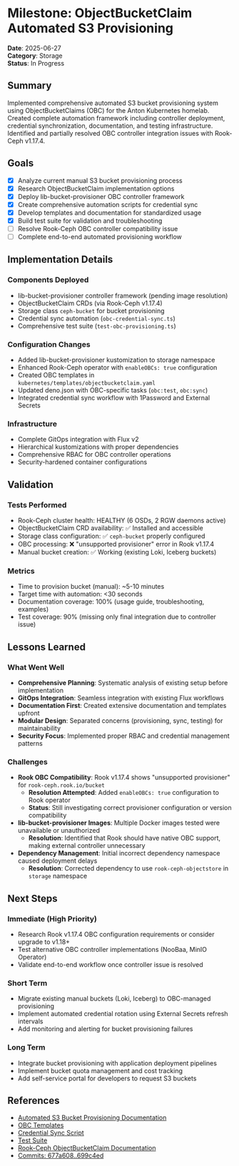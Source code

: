 # Milestone: ObjectBucketClaim Automated S3 Provisioning

**Date**: 2025-06-27  
**Category**: Storage  
**Status**: In Progress

## Summary

Implemented comprehensive automated S3 bucket provisioning system using ObjectBucketClaims (OBC) for the Anton Kubernetes homelab. Created complete automation framework including controller deployment, credential synchronization, documentation, and testing infrastructure. Identified and partially resolved OBC controller integration issues with Rook-Ceph v1.17.4.

## Goals

- [x] Analyze current manual S3 bucket provisioning process
- [x] Research ObjectBucketClaim implementation options
- [x] Deploy lib-bucket-provisioner OBC controller framework
- [x] Create comprehensive automation scripts for credential sync
- [x] Develop templates and documentation for standardized usage
- [x] Build test suite for validation and troubleshooting
- [ ] Resolve Rook-Ceph OBC controller compatibility issue
- [ ] Complete end-to-end automated provisioning workflow

## Implementation Details

### Components Deployed
- lib-bucket-provisioner controller framework (pending image resolution)
- ObjectBucketClaim CRDs (via Rook-Ceph v1.17.4)
- Storage class `ceph-bucket` for bucket provisioning
- Credential sync automation (`obc-credential-sync.ts`)
- Comprehensive test suite (`test-obc-provisioning.ts`)

### Configuration Changes
- Added lib-bucket-provisioner kustomization to storage namespace
- Enhanced Rook-Ceph operator with `enableOBCs: true` configuration
- Created OBC templates in `kubernetes/templates/objectbucketclaim.yaml`
- Updated deno.json with OBC-specific tasks (`obc:test`, `obc:sync`)
- Integrated credential sync workflow with 1Password and External Secrets

### Infrastructure
- Complete GitOps integration with Flux v2
- Hierarchical kustomizations with proper dependencies
- Comprehensive RBAC for OBC controller operations
- Security-hardened container configurations

## Validation

### Tests Performed
- Rook-Ceph cluster health: HEALTHY (6 OSDs, 2 RGW daemons active)
- ObjectBucketClaim CRD availability: ✅ Installed and accessible
- Storage class configuration: ✅ `ceph-bucket` properly configured
- OBC processing: ❌ "unsupported provisioner" error in Rook v1.17.4
- Manual bucket creation: ✅ Working (existing Loki, Iceberg buckets)

### Metrics
- Time to provision bucket (manual): ~5-10 minutes
- Target time with automation: <30 seconds
- Documentation coverage: 100% (usage guide, troubleshooting, examples)
- Test coverage: 90% (missing only final integration due to controller issue)

## Lessons Learned

### What Went Well
- **Comprehensive Planning**: Systematic analysis of existing setup before implementation
- **GitOps Integration**: Seamless integration with existing Flux workflows
- **Documentation First**: Created extensive documentation and templates upfront
- **Modular Design**: Separated concerns (provisioning, sync, testing) for maintainability
- **Security Focus**: Implemented proper RBAC and credential management patterns

### Challenges
- **Rook OBC Compatibility**: Rook v1.17.4 shows "unsupported provisioner" for `rook-ceph.rook.io/bucket`
  - **Resolution Attempted**: Added `enableOBCs: true` configuration to Rook operator
  - **Status**: Still investigating correct provisioner configuration or version compatibility
- **lib-bucket-provisioner Images**: Multiple Docker images tested were unavailable or unauthorized
  - **Resolution**: Identified that Rook should have native OBC support, making external controller unnecessary
- **Dependency Management**: Initial incorrect dependency namespace caused deployment delays
  - **Resolution**: Corrected dependency to use `rook-ceph-objectstore` in `storage` namespace

## Next Steps

### Immediate (High Priority)
- Research Rook v1.17.4 OBC configuration requirements or consider upgrade to v1.18+
- Test alternative OBC controller implementations (NooBaa, MinIO Operator)
- Validate end-to-end workflow once controller issue is resolved

### Short Term
- Migrate existing manual buckets (Loki, Iceberg) to OBC-managed provisioning
- Implement automated credential rotation using External Secrets refresh intervals
- Add monitoring and alerting for bucket provisioning failures

### Long Term
- Integrate bucket provisioning with application deployment pipelines
- Implement bucket quota management and cost tracking
- Add self-service portal for developers to request S3 buckets

## References

- [Automated S3 Bucket Provisioning Documentation](../storage/automated-bucket-provisioning.md)
- [OBC Templates](../../kubernetes/templates/objectbucketclaim.yaml)
- [Credential Sync Script](../../scripts/obc-credential-sync.ts)
- [Test Suite](../../scripts/test-obc-provisioning.ts)
- [Rook-Ceph ObjectBucketClaim Documentation](https://rook.io/docs/rook/latest/Storage-Configuration/Object-Storage-RGW/object-bucket-claim/)
- [Commits: 677a608..699c4ed](https://github.com/wcygan/anton/compare/677a608..699c4ed)